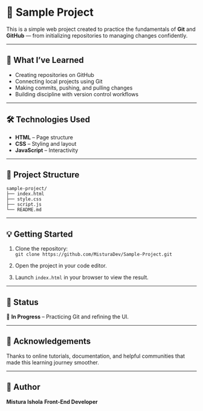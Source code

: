 # 🌟 Sample Project

This is a simple web project created to practice the fundamentals of **Git** and **GitHub** — from initializing repositories to managing changes confidently.

---

## 🚀 What I’ve Learned

- Creating repositories on GitHub  
- Connecting local projects using Git  
- Making commits, pushing, and pulling changes  
- Building discipline with version control workflows  

---

## 🛠️ Technologies Used

- **HTML** – Page structure  
- **CSS** – Styling and layout  
- **JavaScript** – Interactivity  

---

## 📁 Project Structure

```
sample-project/
├── index.html
├── style.css
├── script.js
└── README.md
```

---

## 💡 Getting Started

1. Clone the repository:  
   `git clone https://github.com/MisturaDev/Sample-Project.git`

2. Open the project in your code editor.  
3. Launch `index.html` in your browser to view the result.

---

## 📌 Status

🚧 **In Progress** – Practicing Git and refining the UI.

---

## 🙌 Acknowledgements

Thanks to online tutorials, documentation, and helpful communities that made this learning journey smoother.

---

## 🧠 Author

**Mistura Ishola** 
**Front-End Developer**
